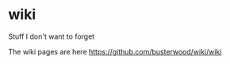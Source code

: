 # wiki
Stuff I don't want to forget

The wiki pages are here https://github.com/busterwood/wiki/wiki

